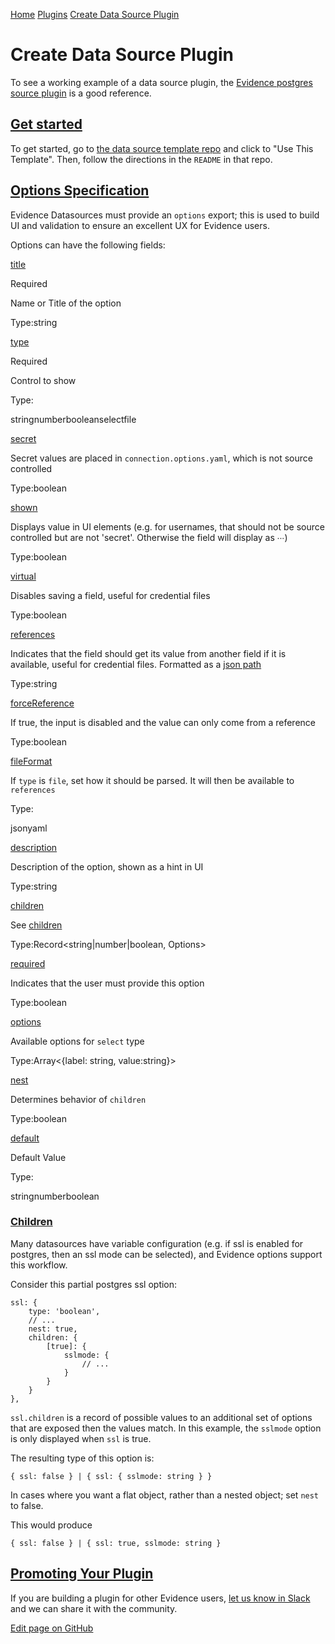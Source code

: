 [Home](https://docs.evidence.dev/) [Plugins](https://docs.evidence.dev/plugins) [Create Data Source Plugin](https://docs.evidence.dev/plugins/create-source-plugin)

# Create Data Source Plugin

To see a working example of a data source plugin, the [Evidence postgres source plugin](https://github.com/evidence-dev/evidence/tree/main/packages/datasources/postgres) is a good
reference.

## [Get started](https://docs.evidence.dev/plugins/create-source-plugin\#get-started)

To get started, go to [the data source template repo](https://github.com/evidence-dev/datasource-template) and click to "Use This Template". Then, follow the directions in the `README` in that repo.

## [Options Specification](https://docs.evidence.dev/plugins/create-source-plugin\#options-specification)

Evidence Datasources must provide an `options` export; this is used to
build UI and validation to ensure an excellent UX for Evidence users.

Options can have the following fields:

[title](https://docs.evidence.dev/plugins/create-source-plugin#props-title)

Required

Name or Title of the option

Type:string

[type](https://docs.evidence.dev/plugins/create-source-plugin#props-type)

Required

Control to show

Type:

stringnumberbooleanselectfile

[secret](https://docs.evidence.dev/plugins/create-source-plugin#props-secret)

Secret values are placed in `connection.options.yaml`, which is not source controlled

Type:boolean

[shown](https://docs.evidence.dev/plugins/create-source-plugin#props-shown)

Displays value in UI elements (e.g. for usernames, that should not be source controlled but are not 'secret'. Otherwise the field will display as ∙∙∙)

Type:boolean

[virtual](https://docs.evidence.dev/plugins/create-source-plugin#props-virtual)

Disables saving a field, useful for credential files

Type:boolean

[references](https://docs.evidence.dev/plugins/create-source-plugin#props-references)

Indicates that the field should get its value from another field if it is available, useful for credential files. Formatted as a [json path](https://www.npmjs.com/package/@astronautlabs/jsonpath)

Type:string

[forceReference](https://docs.evidence.dev/plugins/create-source-plugin#props-forceReference)

If true, the input is disabled and the value can only come from a reference

Type:boolean

[fileFormat](https://docs.evidence.dev/plugins/create-source-plugin#props-fileFormat)

If `type` is `file`, set how it should be parsed. It will then be available to `references`

Type:

jsonyaml

[description](https://docs.evidence.dev/plugins/create-source-plugin#props-description)

Description of the option, shown as a hint in UI

Type:string

[children](https://docs.evidence.dev/plugins/create-source-plugin#props-children)

See [children](https://docs.evidence.dev/plugins/create-source-plugin#children)

Type:Record<string\|number\|boolean, Options>

[required](https://docs.evidence.dev/plugins/create-source-plugin#props-required)

Indicates that the user must provide this option

Type:boolean

[options](https://docs.evidence.dev/plugins/create-source-plugin#props-options)

Available options for `select` type

Type:Array<{label: string, value:string}>

[nest](https://docs.evidence.dev/plugins/create-source-plugin#props-nest)

Determines behavior of `children`

Type:boolean

[default](https://docs.evidence.dev/plugins/create-source-plugin#props-default)

Default Value

Type:

stringnumberboolean

### [Children](https://docs.evidence.dev/plugins/create-source-plugin\#children)

Many datasources have variable configuration (e.g. if ssl is enabled for postgres, then an ssl mode can be selected), and Evidence
options support this workflow.

Consider this partial postgres ssl option:

```text-sm javascript
ssl: {
    type: 'boolean',
    // ...
    nest: true,
    children: {
        [true]: {
            sslmode: {
                // ...
            }
        }
    }
},
```

`ssl.children` is a record of possible values to an additional set of options that are exposed then the values match.
In this example, the `sslmode` option is only displayed when `ssl` is true.

The resulting type of this option is:

```text-sm typescript
{ ssl: false } | { ssl: { sslmode: string } }
```

In cases where you want a flat object, rather than a nested object; set `nest` to false.

This would produce

```text-sm typescript
{ ssl: false } | { ssl: true, sslmode: string }
```

## [Promoting Your Plugin](https://docs.evidence.dev/plugins/create-source-plugin\#promoting-your-plugin)

If you are building a plugin for other Evidence users, [let us know in Slack](https://slack.evidence.dev/) and we can share it with the community.

[Edit page on GitHub](https://github.com/evidence-dev/evidence/edit/next/sites/docs/pages/plugins/create-source-plugin/index.md)